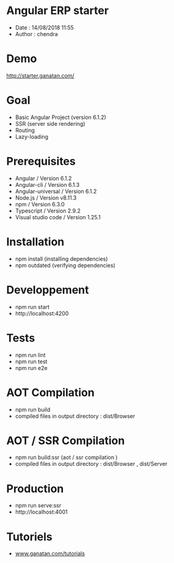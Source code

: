 # Angular ERP starter
- Date : 14/08/2018 11:55
- Author : chendra

# Demo
http://starter.ganatan.com/

# Goal
- Basic Angular Project (version 6.1.2)
- SSR (server side rendering)
- Routing
- Lazy-loading


# Prerequisites
- Angular / Version 6.1.2
- Angular-cli / Version 6.1.3
- Angular-universal / Version 6.1.2
- Node.js / Version v8.11.3
- npm / Version 6.3.0
- Typescript / Version 2.9.2
- Visual studio code / Version 1.25.1

# Installation
- npm install (installing dependencies)
- npm outdated (verifying dependencies)

# Developpement
- npm run start
- http://localhost:4200

# Tests
- npm run lint
- npm run test
- npm run e2e

# AOT Compilation 
- npm run build
- compiled files in output directory : dist/Browser 

# AOT / SSR Compilation 
- npm run build:ssr (aot / ssr compilation )
- compiled files in output directory : dist/Browser , dist/Server 

# Production
- npm run serve:ssr
- http://localhost:4001

# Tutoriels
- www.ganatan.com/tutorials
